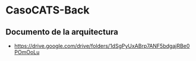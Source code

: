 # CasoCATS-Back
## Documento de la arquitectura
- https://drive.google.com/drive/folders/1dSgPyUxABrp7ANF5bdgajRBe0POmOoLu
